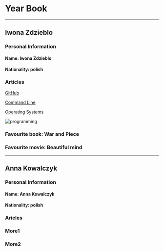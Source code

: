 
#  Year Book
------------
## Iwona Zdzieblo

### Personal Information
#### Name: Iwona Zdzieblo
#### Nationality: polish

### Articles

[GitHub](www.github.com )

[Command Line](https://en.wikipedia.org/wiki/Command-line_interface)

[Operating Systems](https://en.wikipedia.org/wiki/Operating_system#:~:text=An%20operating%20system%20(OS)%20is,common%20services%20for%20computer%20programs.&text=Operating%20systems%20are%20found%20on,to%20web%20servers%20and%20supercomputers)

![programming](https://upload.wikimedia.org/wikipedia/commons/3/39/C_Hello_World_Program.png)


### Favourite book: __War and Piece__

### Favourite movie: __Beautiful mind__
-------------
## Anna Kowalczyk

### Personal Information
#### Name: Anna Kowalczyk
#### Nationality: polish

### Aricles

### More1

### More2
